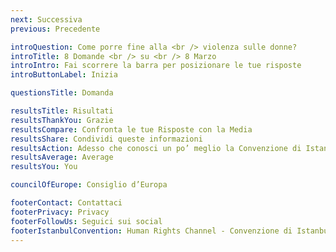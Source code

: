 ```yaml
---
next: Successiva
previous: Precedente

introQuestion: Come porre fine alla <br /> violenza sulle donne?
introTitle: 8 Domande <br /> su <br /> 8 Marzo
introIntro: Fai scorrere la barra per posizionare le tue risposte
introButtonLabel: Inizia

questionsTitle: Domanda

resultsTitle: Risultati
resultsThankYou: Grazie
resultsCompare: Confronta le tue Risposte con la Media
resultsShare: Condividi queste informazioni
resultsAction: Adesso che conosci un po’ meglio la Convenzione di Istanbul, che cosa puoi fare?
resultsAverage: Average
resultsYou: You

councilOfEurope: Consiglio d’Europa

footerContact: Contattaci
footerPrivacy: Privacy
footerFollowUs: Seguici sui social
footerIstanbulConvention: Human Rights Channel - Convenzione di Istanbul
---
```

